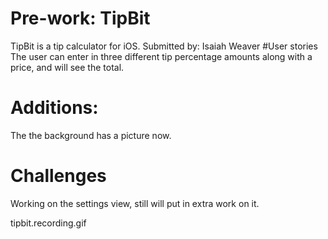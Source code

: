 
# Pre-work: TipBit
TipBit is a tip calculator for iOS.
Submitted by: Isaiah Weaver
#User stories
The user can enter in three different tip percentage amounts along with a price, and will see the total. 
# Additions:
The the background has a picture now. 
# Challenges
Working on the settings view, still will put in extra work on it. 

tipbit.recording.gif




